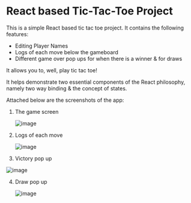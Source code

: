 # React based Tic-Tac-Toe Project

This is a simple React based tic tac toe project. It contains the following features:

- Editing Player Names
- Logs of each move below the gameboard
- Different game over pop ups for when there is a winner & for draws

It allows you to, well, play tic tac toe!

It helps demonstrate two essential components of the React philosophy, namely two way binding & the concept of states.

Attached below are the screenshots of the app:

1. The game screen
   
   ![image](https://github.com/user-attachments/assets/fefe1633-53cc-4e95-be87-a4e26e900b51)


2. Logs of each move
   
   ![image](https://github.com/user-attachments/assets/68a8c45b-f794-4a5c-8b61-c2707faab8ad)


3. Victory pop up
   
  ![image](https://github.com/user-attachments/assets/c126cd70-6fef-4846-8d43-bd21f595760d)


4. Draw pop up

   ![image](https://github.com/user-attachments/assets/50bbd135-ca59-4ce3-a4c8-c6fcb0d4949f)



